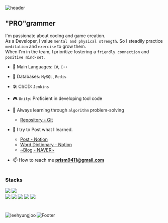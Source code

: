 
![header](https://capsule-render.vercel.app/api?type=waving&height=120&section=header)
<h2 align="left">"PRO"grammer</h2>

I'm passionate about coding and game creation. <br>
As a Developer, I value `mental and physical strength`. So I steadily practice `meditation` and `exercise` to grow them. <br>
When I'm in the team, I prioritize fostering a `friendly connection` and `positive mind-set`. <br>

- 🚀 Main Languages: `C#`, `C++`
- 💾 Databases: `MySQL`, `Redis`
- 🛠️ CI/CD: `Jenkins`
- 🎮 `Unity`: Proficient in developing tool code
- 🧠 Always learning through `algorithm` problem-solving
    - [Repository - Git](https://github.com/LeeHyungJoo/Lecture_AlgorithmTraining/activity)
- 📝 I try to Post what I learned.
  - [Post - Notion](https://www.notion.so/prism9411/5b8b3377027f44db8230fb565d7d712a?v=f76cbcf0e569458e8de852b5a3dc3212&pvs=4)
  - [Word Dictionary - Notion](https://www.notion.so/prism9411/53708fe4bd964cc0a8f5218f0a70e391?v=54118706e45e4d7da6aec5dd0ce80146&pvs=4)
  - [~Blog - NAVER~](https://blog.naver.com/sj_artist)

- 📫 How to reach me **prism9411@gmail.com**

  

#

<h3 align="left">Stacks</h3>
<div align=left>
  <img src="https://img.shields.io/badge/c++-00599C?style=for-the-badge&logo=c%2B%2B&logoColor=white">
  <img src="https://img.shields.io/badge/c%23-512BD4?style=for-the-badge&logo=csharp&logoColor=white">
  <br>
  
  <img src="https://img.shields.io/badge/.NET-512BD4?style=for-the-badge&logo=.NET&logoColor=white">
  <img src="https://img.shields.io/badge/unity-2F2F2F?style=for-the-badge&logo=unity&logoColor=white">
  <img src="https://img.shields.io/badge/redis-DC382D?style=for-the-badge&logo=redis&logoColor=white">
  <img src="https://img.shields.io/badge/MySql-4479A1?style=for-the-badge&logo=mysql&logoColor=white">
  <img src="https://img.shields.io/badge/Jenkins-D24939?style=for-the-badge&logo=jenkins&logoColor=white">  

</div>

#


<p><img align="left" src="https://github-readme-stats.vercel.app/api/top-langs?username=leehyungjoo&show_icons=true&locale=en&layout=compact&theme=tokyonight" alt="leehyungjoo" /></p>


<!--
<p>&nbsp;<img align="center" src="https://github-readme-stats.vercel.app/api?username=leehyungjoo&show_icons=true&locale=en" alt="leehyungjoo" /></p>
-->

![Footer](https://capsule-render.vercel.app/api?type=waving&height=120&section=footer)
